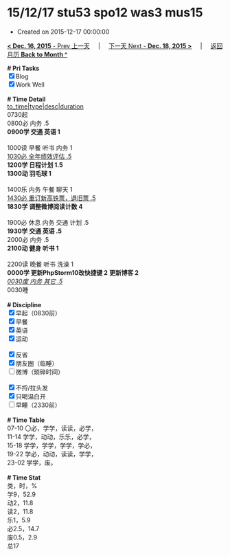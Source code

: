 # 15/12/17 stu53 spo12 was3 mus15

- Created on 2015-12-17 00:00:00

[**< Dec. 16, 2015** - Prev 上一天](_archived/lifelogs/2015/12/d16.md) &nbsp; &nbsp; | &nbsp; &nbsp; [下一天 Next - **Dec. 18, 2015 >**](_archived/lifelogs/2015/12/d18.md) &nbsp; &nbsp; |  &nbsp; &nbsp; [返回月历 **Back to Month ^**](_archived/lifelogs/2015/12/index.md)
<br/><div><b># Pri Tasks</b></div><div><input checked="true" type="checkbox"/>Blog</div><div><input checked="true" type="checkbox"/>Work Well</div><div><br/></div><div><b># Time Detail</b></div><div><u>to_time|type|desc|duration</u></div><div>0730起</div><div>0800必 内务 .5</div><div><b>0900学 交通 英语 1</b></div><div><br/></div><div>1000读 早餐 听书 内务 1</div><div><u>1030必 全年绩效评估 .5</u></div><div><b>1200学 日程计划 1.5</b></div><div><b>1300动 羽毛球 1</b></div><div><br/></div><div>1400乐 内务 午餐 聊天 1</div><div><u>1430必 重订新高铁票，退旧票 .5</u></div><div><b>1830学 调整微博阅读计数 4</b></div><div><br/></div><div>1900必 休息 内务 交通 计划 .5</div><div><b>1930学 交通 英语 .5</b></div><div>2000必 内务 .5</div><div><b>2100动 健身 听书 1</b></div><div><br/></div><div>2200读 晚餐 听书 洗澡 1</div><div><b>0000学 更新PhpStorm10改快捷键 2</b> <b>更新博客 2</b></div><div><u><i>0030废 内务 其它 .5</i></u></div><div>0030睡</div><div><br/></div><div><b># Discipline</b></div><div><input checked="true" type="checkbox"/>早起（0830前）</div><div><input checked="true" type="checkbox"/>早餐</div><div><input checked="true" type="checkbox"/>英语</div><div><input checked="true" type="checkbox"/>运动</div><div><br/></div><div><input checked="true" type="checkbox"/>反省</div><div><input checked="true" type="checkbox"/>朋友圈（临睡）</div><div><input type="checkbox"/>微博（琐碎时间）</div><div><br/></div><div><input checked="true" type="checkbox"/>不捋/拉头发</div><div><input checked="true" type="checkbox"/>只喝温白开</div><div><input type="checkbox"/>早睡（2330前）</div><div><br/></div><div><b># Time Table</b></div><div>07-10 〇必，学学，读读，必学，</div><div>11-14 学学，动动，乐乐，必学，</div><div>15-18 学学，学学，学学，学必，</div><div>19-22 学必，动动，读读，学学，</div><div>23-02 学学，废。</div><div><br/></div><div><b># Time Stat</b></div><div>类，时，%</div><div>学9，52.9</div><div>动2，11.8</div><div>读2，11.8</div><div>乐1，5.9</div><div>必2.5，14.7</div><div>废0.5，2.9</div><div>总17</div>
